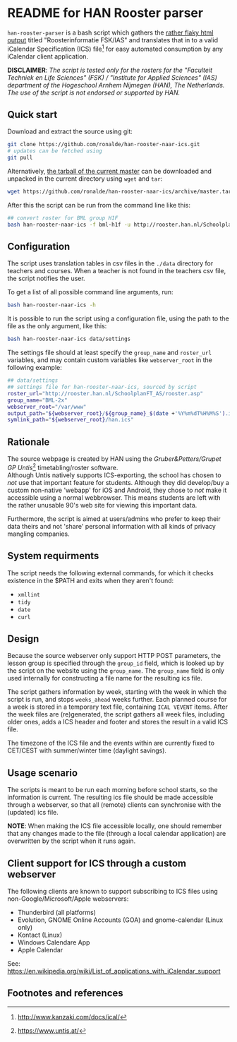 # README for HAN Rooster parser

`han-rooster-parser` is a bash script which gathers the [rather flaky
html output](http://rooster.han.nl/SchoolplanFT_AS/rooster.asp) titled "Roosterinformatie FSK/IAS" and translates that in to a valid iCalendar Specification
(ICS) file[^icalspec] for easy automated consumption by any iCalendar client application.

   **DISCLAIMER**: *The script is tested only for the rosters for the "Faculteit Techniek en Life Sciences" (FSK) / "Institute for Applied Sciences" (IAS) department of the Hogeschool Arnhem Nijmegen (HAN), The Netherlands. The use of the script is not endorsed or supported by HAN.* 

## Quick start

Download and extract the source using git:

```bash
git clone https://github.com/ronalde/han-rooster-naar-ics.git
# updates can be fetched using
git pull
```

Alternatively, [the tarball of the current master](https://lacocina.nl/mpd-configure) can be downloaded and unpacked in the current directory using `wget` and `tar`:
````bash
wget https://github.com/ronalde/han-rooster-naar-ics/archive/master.tar.gz -O - | tar --strip-components=1 -zxf -
````

After this the script can be run from the command line like this:

```bash
## convert roster for BML group H1F
bash han-rooster-naar-ics -f bml-h1f -u http://rooster.han.nl/SchoolplanFT_AS/rooster.asp
```

## Configuration

The script uses translation tables in csv files in the `./data`
directory for teachers and courses. When a teacher is not found in the
teachers csv file, the script notifies the user.

To get a list of all possible command line arguments, run:

```bash
bash han-rooster-naar-ics -h
```

It is possible to run the script using a configuration file, using the
path to the file as the only argument, like this:

```bash
bash han-rooster-naar-ics data/settings
```

The settings file should at least specify the `group_name` and
`roster_url` variables, and may contain custom variables like
`webserver_root` in the following example:

```bash
## data/settings
## settings file for han-rooster-naar-ics, sourced by script
roster_url="http://rooster.han.nl/SchoolplanFT_AS/rooster.asp"
group_name="BML-2x"
webserver_root="/var/www"
output_path="${webserver_root}/${group_name}_$(date +'%Y%m%dT%H%M%S').ics"
symlink_path="${webserver_root}/han.ics"
```

## Rationale

The source webpage is created by HAN using the *Gruber&Petters/Grupet GP Untis*[^gpuntis] timetabling/roster
software.  
Although Untis natively supports ICS-exporting, the school has chosen
to *not* use that important feature for students. Although they did
develop/buy a custom non-native 'webapp' for iOS and Android, they
chose to *not* make it accessible using a normal webbrowser. This
means students are left with the rather unusable 90's web site
for viewing this important data. 

Furthermore, the script is aimed at users/admins who prefer to keep
their data theirs and not 'share' personal information with all kinds
of privacy mangling companies.

## System requirments

The script needs the following external commands, for which it checks
existence in the $PATH and exits when they aren't found:
* `xmllint`
* `tidy`
* `date`
* `curl`

## Design

Because the source webserver
only support HTTP POST parameters, the lesson group is specified
through the `group_id` field, which is looked up by the script on the
website using the `group_name`. The `group_name` field is only used
internally for constructing a file name for the resulting ics file.

The script gathers information by week, starting with the week in
which the script is run, and stops `weeks_ahead` weeks further. Each
planned course for a week is stored in a temporary text file,
containing `ICAL VEVENT` items. After the week files are
(re)generated, the script gathers all week files, including older
ones, adds a ICS header and footer and stores the result in a valid
ICS file.

The timezone of the ICS file and the events within are currently fixed
to CET/CEST with summer/winter time (daylight savings).


## Usage scenario

The scripts is meant to be run each morning before school starts, so
the information is current. The resulting ics file should be made
accessible through a webserver, so that all (remote) clients can
synchronise with the (updated) ics file. 

 **NOTE**:
	When making the ICS file accessible locally, one should remember
	that any changes made to the file (through a local calendar
	application) are overwritten by the script when it runs again.


## Client support for ICS through a custom webserver

The following clients are known to support subscribing to ICS files
using non-Google/Microsoft/Apple webservers:

- Thunderbird (all platforms)
- Evolution, GNOME Online Accounts (GOA) and gnome-calendar (Linux only)
- Kontact (Linux)
- Windows Calendare App
- Apple Calendar 

See: https://en.wikipedia.org/wiki/List_of_applications_with_iCalendar_support

## Footnotes and references

[^gpuntis]:
	https://www.untis.at/
	
[^icalspec]:
	http://www.kanzaki.com/docs/ical/

[^sourceurl]:
	http://rooster.han.nl/SchoolplanFT_AS/rooster.asp
